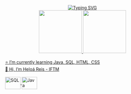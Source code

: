 <div align="center">
<a href="https://git.io/typing-svg"><img src="https://readme-typing-svg.demolab.com?font=Fira+Code&weight=600&size=25&duration=4000&pause=1000&color=C49085&center=true&vCenter=true&width=435&lines=Hello!+My+name+is+Heloá!;Welcome." alt="Typing SVG" /></a>
</div>

<div align="center">
  <a href="https://github.com/heloareis">
  <img height="140em" src="https://github-readme-stats.vercel.app/api?username=heloareis&show_icons=true&theme=ambient_gradient&include_all_comits=true&count_private=true"/>

  <img height="140em" src="https://github-readme-stats.vercel.app/api/top-langs/?username=heloareis&layout=compact&langs_count=16&theme=ambient_gradient" />
</div>
<br>
⭐ I’m currently learning Java, SQL, HTML, CSS
<br>
👋 Hi, I’m Heloá Reis - IFTM 
<br>
    <div style="display: inline_block"><br>
    <img align="center" alt="SQL" height="40" width="50" src="https://cdn.jsdelivr.net/gh/devicons/devicon@latest/icons/mysql/mysql-original.svg" />
    <img align="center" alt="Java" height="40" width="50" src="https://cdn.jsdelivr.net/gh/devicons/devicon/icons/java/java-original.svg"/>
    
